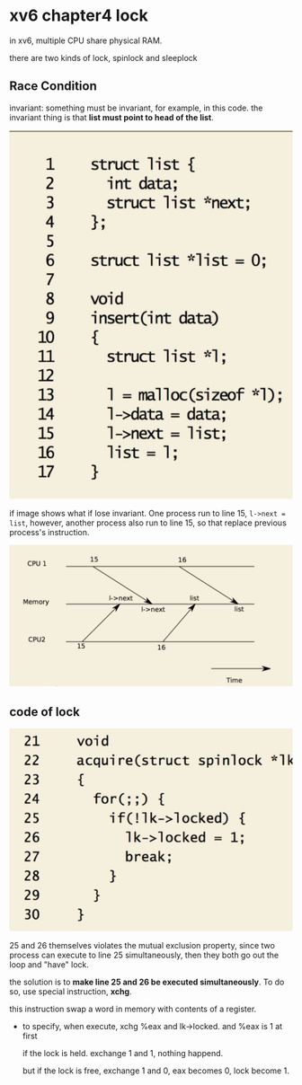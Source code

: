 # xv6 chapter4 lock

in xv6, multiple CPU share physical RAM.

there are two kinds of lock, spinlock and sleeplock

## Race Condition

invariant: something must be invariant, for example, in this code. the invariant thing is that **list must point to head of the list**.

![-w300](../../.gitbook/assets/15391941107550.jpg)

if image shows what if lose invariant. One process run to line 15, `l->next = list`, however, another process also run to line 15, so that replace previous process's instruction.

![](../../.gitbook/assets/15391941292905.jpg)

## code of lock

![-w300](../../.gitbook/assets/15391947206351.jpg)

25 and 26 themselves violates the mutual exclusion property, since two process can execute to line 25 simultaneously, then they both go out the loop and "have" lock.

the solution is to **make line 25 and 26 be executed simultaneously**. To do so, use special instruction, **xchg**.

this instruction swap a word in memory with contents of a register.

* to specify, when execute, xchg %eax and lk-&gt;locked. and %eax is 1 at first

  if the lock is held. exchange 1 and 1, nothing happend.

  but if the lock is free, exchange 1 and 0, eax becomes 0, lock become 1.


